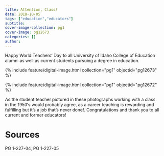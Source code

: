 ```yaml
---
title: Attention, Class!
date: 2018-10-05
tags: ["education","educators"]
subtitle: 
cover-image-collection: pg1
cover-image: pg12673
categories: []
author: 
---
```


Happy World Teachers’ Day to all University of Idaho College of Education alumni as well as current students pursuing a degree in education.

{% include feature/digital-image.html collection="pg1" objectid="pg12673" %}

{% include feature/digital-image.html collection="pg1" objectid="pg12672" %}

As the student teacher pictured in these photographs working with a class in the 1950′s would probably agree, as a career teaching is rewarding and fulfilling but it’s a job that’s never done!. Congratulations and thank you to all current and former educators!

# Sources

PG 1-227-04, PG 1-227-05


